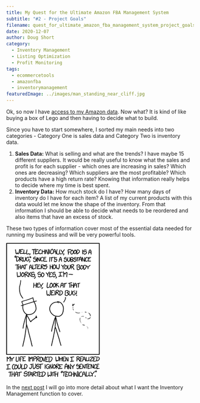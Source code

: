 ```yaml
---
title: My Quest for the Ultimate Amazon FBA Management System
subtitle: "#2 - Project Goals"
filename: quest_for_ultimate_amazon_fba_management_system_project_goals
date: 2020-12-07
author: Doug Short
category:
  - Inventory Management
  - Listing Optimization
  - Profit Monitoring
tags:
  - ecommercetools
  - amazonfba
  - inventorymanagement
featuredImage: ../images/man_standing_near_cliff.jpg
---
```


Ok, so now I have [access to my Amazon data](../blog/quest_for_ultimate_amazon_fba_management_system_background_and_problem).  Now what?  It is kind of like buying a box of Lego and then having to decide what to build.  

Since you have to start somewhere, I sorted my main needs into two categories - Category One is sales data and Category Two is inventory data.  

1. **Sales Data:**  What is selling and what are the trends?  I have maybe 15 different suppliers.  It would be really useful to know what the sales and profit is for each supplier - which ones are increasing in sales?  Which ones are decreasing?  Which suppliers are the most profitable?  Which products have a high return rate?  Knowing that information really helps to decide where my time is best spent.
2. **Inventory Data:**  How much stock do I have?  How many days of inventory do I have for each item?  A list of my current products with this data would let me know the shape of the inventory.  From that information I should be able to decide what needs to be reordered and also items that have an excess of stock.  

These two types of information cover most of the essential data needed for running my business and will be very powerful tools.  

![Technically](../images/comic_technically.png#display=table;width=385px;height=100%;margin-bottom=30px;margin-top=20px;margin-left=auto;margin-right=auto;foo=bar)

In the [next post](../blog/quest_for_ultimate_amazon_fba_management_system_inventory_management_part_1) I will go into more detail about what I want the Inventory Management function to cover.
